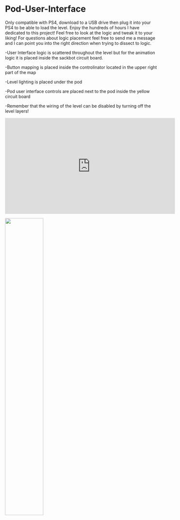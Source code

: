 # Pod-User-Interface

Only compatible with PS4, download to a USB drive then plug it into your PS4 to be able to load the level. Enjoy the hundreds of hours I have dedicated to this project! Feel free to look at the logic and tweak it to your liking! For questions about logic placement feel free to send me a message and I can point you into the right direction when trying to dissect to logic. 

-User Interface logic is scattered throughout the level but for the animation logic it is placed inside the sackbot circuit board.

-Button mapping is placed inside the controlinator located in the upper right part of the map

-Level lighting is placed under the pod

-Pod user interface controls are placed next to the pod inside the yellow circuit board

-Remember that the wiring of the level can be disabled by turning off the level layers!


<iframe width="560" height="315" src="https://www.youtube.com/embed/0pq9n8BGJe8" title="YouTube video player" frameborder="0" allow="accelerometer; autoplay; clipboard-write; encrypted-media; gyroscope; picture-in-picture" allowfullscreen></iframe>


[<img src="https://i.ytimg.com/vi/Hc79sDi3f0U/maxresdefault.jpg" width="50%">](https://www.youtube.com/embed/0pq9n8BGJe8 "Now in Android: 55")
